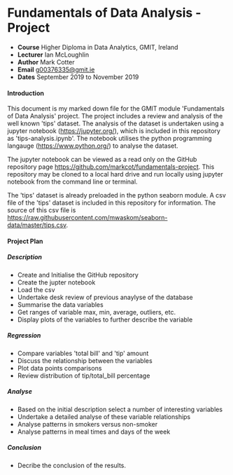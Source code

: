 # Fundamentals of Data Analysis - Project
- **Course** Higher Diploma in Data Analytics, GMIT, Ireland
- **Lecturer** Ian McLoughlin
- **Author** Mark Cotter
- **Email** g00376335@gmit.ie
- **Dates** September 2019 to November 2019

#### Introduction
This document is my marked down file for the GMIT module 'Fundamentals of Data Analysis' project. The project includes a review and analysis of the well known 'tips' dataset. The analysis of the dataset is undertaken using a jupyter notebook (https://jupyter.org/), which is included in this repository as 'tips-analysis.ipynb'. The notebook utilises the python programming langauge (https://www.python.org/) to analyse the dataset.

The jupyter notebook can be viewed as a read only on the GitHub repository page https://github.com/markcot/fundamentals-project. This repository may be cloned to a local hard drive and run locally using jupyter notebook from the command line or terminal.

The 'tips' dataset is already preloaded in the python seaborn module. A csv file of the 'tips' dataset is included in this repository for information. The source of this csv file is https://raw.githubusercontent.com/mwaskom/seaborn-data/master/tips.csv.

#### Project Plan

##### Description
- Create and Initialise the GitHub repository
- Create the jupter notebook
- Load the csv
- Undertake desk review of previous anaylyse of the database
- Summarise the data variables
- Get ranges of variable max, min, average, outliers, etc.
- Display plots of the variables to further describe the variable

##### Regression
- Compare variables 'total bill' and 'tip' amount
- Discuss the relationship between the variables
- Plot data points comparisons
- Review distribution of tip/total_bill percentage

##### Analyse
- Based on the initial description select a number of interesting variables
- Undertake a detailed analyse of these variable relationships
- Analyse patterns in smokers versus non-smoker
- Analyse patterns in meal times and days of the week

##### Conclusion
- Decribe the conclusion of the results.





